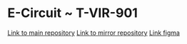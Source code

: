 # E-Circuit ~ T-VIR-901

[Link to main repository](https://github.com/ressekkaki/E-Circuit)
[Link to mirror repository](https://github.com/EpitechMscProPromo2025/T-VIR-901-NAN_2)
[Link figma](https://www.figma.com/design/YSqYlWIaCoiDFoMjWf9cbQ/Untitled?node-id=0-1&node-type=canvas&t=8nNvaUKx5ezi1K8o-0)
